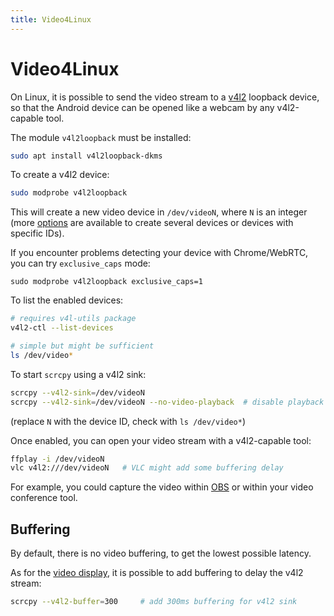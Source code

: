```yaml
---
title: Video4Linux
---
```


# Video4Linux

On Linux, it is possible to send the video stream to a [v4l2] loopback device,
so that the Android device can be opened like a webcam by any v4l2-capable tool.

[v4l2]: https://en.wikipedia.org/wiki/Video4Linux

The module `v4l2loopback` must be installed:

```bash
sudo apt install v4l2loopback-dkms
```

To create a v4l2 device:

```bash
sudo modprobe v4l2loopback
```

This will create a new video device in `/dev/videoN`, where `N` is an integer
(more [options](https://github.com/umlaeute/v4l2loopback#options) are available
to create several devices or devices with specific IDs).

If you encounter problems detecting your device with Chrome/WebRTC, you can try
`exclusive_caps` mode:

```
sudo modprobe v4l2loopback exclusive_caps=1
```

To list the enabled devices:

```bash
# requires v4l-utils package
v4l2-ctl --list-devices

# simple but might be sufficient
ls /dev/video*
```

To start `scrcpy` using a v4l2 sink:

```bash
scrcpy --v4l2-sink=/dev/videoN
scrcpy --v4l2-sink=/dev/videoN --no-video-playback  # disable playback window
```

(replace `N` with the device ID, check with `ls /dev/video*`)

Once enabled, you can open your video stream with a v4l2-capable tool:

```bash
ffplay -i /dev/videoN
vlc v4l2:///dev/videoN   # VLC might add some buffering delay
```

For example, you could capture the video within [OBS] or within your video
conference tool.

[OBS]: https://obsproject.com/


## Buffering

By default, there is no video buffering, to get the lowest possible latency.

As for the [video display](/reference/scrcpy/video#buffering), it is possible to add
buffering to delay the v4l2 stream:

```bash
scrcpy --v4l2-buffer=300     # add 300ms buffering for v4l2 sink
```
